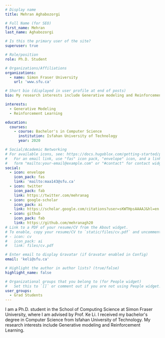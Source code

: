 ```yaml
---
# Display name
title: Mehran Aghabozorgi

# Full Name (for SEO)
first_name: Mehran
last_name: Aghabozorgi

# Is this the primary user of the site?
superuser: true

# Role/position
role: Ph.D. Student

# Organizations/Affiliations
organizations:
  - name: Simon Fraser University
    url: 'www.sfu.ca'

# Short bio (displayed in user profile at end of posts)
bio: My research interests include Generative modeling and Reinforcement Learning.

interests:
  - Generative Modeling
  - Reinforcement Learning

education:
  courses:
    - course: Bachelor's in Computer Science
      institution: Isfahan University of Technology
      year: 2020

# Social/Academic Networking
# For available icons, see: https://docs.hugoblox.com/getting-started/page-builder/#icons
#   For an email link, use "fas" icon pack, "envelope" icon, and a link in the
#   form "mailto:your-email@example.com" or "#contact" for contact widget.
social:
  - icon: envelope
    icon_pack: fas
    link: 'mailto:maa143@sfu.ca'
  - icon: twitter
    icon_pack: fab
    link: https://twitter.com/mehranag
  - icon: google-scholar
    icon_pack: ai
    link: https://scholar.google.com/citations?user=sKWTHpsAAAAJ&hl=en
  - icon: github
    icon_pack: fab
    link: https://github.com/mehranagh20
# Link to a PDF of your resume/CV from the About widget.
# To enable, copy your resume/CV to `static/files/cv.pdf` and uncomment the lines below.
# - icon: cv
#   icon_pack: ai
#   link: files/cv.pdf

# Enter email to display Gravatar (if Gravatar enabled in Config)
email: 'keli@sfu.ca'

# Highlight the author in author lists? (true/false)
highlight_name: false

# Organizational groups that you belong to (for People widget)
#   Set this to `[]` or comment out if you are not using People widget.
user_groups:
  - Grad Students
---
```


I am a Ph.D. student in the School of Computing Science at Simon Fraser University, where I am advised by Prof. Ke Li. I received my bachelor's degree in Computer Science from Isfahan University of Technology. My research interests include Generative modeling and Reinforcement Learning.